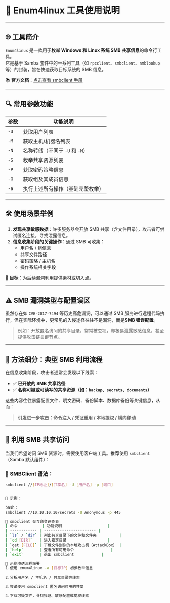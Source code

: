 # 🧱 Enum4linux 工具使用说明

---

## 🌐 工具简介

`Enum4linux` 是一款用于**枚举 Windows 和 Linux 系统 SMB 共享信息**的命令行工具。  
它是基于 Samba 套件中的一系列工具（如 `rpcclient`、`smbclient`、`nmblookup` 等）的封装，旨在快速获取目标系统的 SMB 信息。

📚 **官方文档**：[点击查看 smbclient 手册](https://www.samba.org/samba/docs/current/man-html/smbclient.1.html)

---

## 🔍 常用参数功能

| 参数 | 功能说明                       |
|------|--------------------------------|
| `-U` | 获取用户列表                   |
| `-M` | 获取主机/机器名列表            |
| `-N` | 名称转储（不同于 `-U` 和 `-M`）|
| `-S` | 枚举共享资源列表               |
| `-P` | 获取密码策略信息               |
| `-G` | 获取组及其成员信息             |
| `-a` | 执行上述所有操作（基础完整枚举）|

---

## 🛠️ 使用场景举例

1. **发现共享敏感数据**：许多服务器会开放 SMB 共享（含文件目录），攻击者可尝试匿名连接，寻找泄露信息。
2. **信息收集阶段的关键操作**：通过 SMB 可收集：
   - 用户名 / 组信息  
   - 共享文件路径  
   - 密码策略 / 主机名  
   - 操作系统相关字段

🎯 **目标**：为后续漏洞利用提供素材或切入点。

---

## ⚠️ SMB 漏洞类型与配置误区

虽然存在如 `CVE-2017-7494` 等历史高危漏洞，可以通过 SMB 服务进行远程代码执行，但在实际环境中，更常见的入侵途径往往不是漏洞，而是**SMB 错误配置**。

> 例如：开放匿名访问的共享目录，常常被忽视，却极易泄露敏感信息，甚至提供攻击链关键节点。

---

## 🧩 方法细分：典型 SMB 利用流程

在信息收集阶段，攻击者通常会发现以下线索：

- ✅ **已开放的 SMB 共享路径**
- ✅ **名称可疑或可读写的共享资源（如：`backup`、`secrets`、`documents`）**

这些内容往往暴露配置文件、明文密码、备份脚本、数据库备份等关键信息，从而：

> **引发进一步攻击：命令注入 / 凭证重用 / 本地提权 / 横向移动**

---

## 📡 利用 SMB 共享访问

当我们希望访问 SMB 资源时，需要使用客户端工具。推荐使用 `smbclient`（Samba 默认组件）：

### 🔐 SMBClient 语法：

```bash
smbclient //[IP地址]/[共享名] -U [用户名] -p [端口]


📌 示例：

bash：
smbclient //10.10.10.10/secrets -U Anonymous -p 445

📘 smbclient 交互命令速查表
| 命令           | 功能说明                    |
| ------------ | ----------------------- |
| `ls` / `dir` | 列出共享目录下的文件和文件夹          |
| `cd [DIR]`   | 进入指定目录                  |
| `get [FILE]` | 下载文件到你的本地攻击机（AttackBox） |
| `help`       | 查看所有可用命令                |
| `exit`       | 退出 smbclient            |

🧩 示例渗透流程简要
1.使用 enum4linux -a [目标IP] 初步枚举信息

2.分析用户名 / 主机名 / 共享目录等线索

3.尝试使用 smbclient 匿名访问可用的共享

4.下载可疑文件，寻找凭证、敏感配置或提权线索
